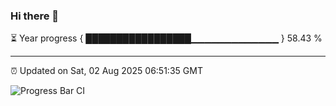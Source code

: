 ### Hi there 👋

⏳ Year progress { █████████████████▁▁▁▁▁▁▁▁▁▁▁▁▁ } 58.43 %

---

⏰ Updated on Sat, 02 Aug 2025 06:51:35 GMT

![Progress Bar CI](https://github.com/IshwaranRudhara/GIT-ACTION/workflows/Progress%20Bar%20CI/badge.svg)
